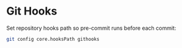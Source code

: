 # Git Hooks

Set repository hooks path so pre-commit runs before each commit:

```bash
git config core.hooksPath githooks
```
